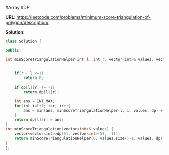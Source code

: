
#Array #DP

**URL**: https://leetcode.com/problems/minimum-score-triangulation-of-polygon/description/

**Solution**:
```C++
class Solution {

public:

int minScoreTriangulationHelper(int l, int r, vector<int>& values, vector<vector<int>>& dp){
    

    if(r - l <=1)
        return 0;
    
    if(dp[l][r] != -1)
        return dp[l][r];

    int ans = INT_MAX;
    for(int i=l+1; i<r; i++){
        ans = min(ans, minScoreTriangulationHelper(l, i, values, dp) + minScoreTriangulationHelper(i, r, values, dp) + values[l] * values[i] * values[r]);
    }
    return dp[l][r] = ans;
}
int minScoreTriangulation(vector<int>& values) {
    vector<vector<int>>dp(51, vector<int>(51, -1));
    return minScoreTriangulationHelper(0, values.size()-1, values, dp);
}
};
```